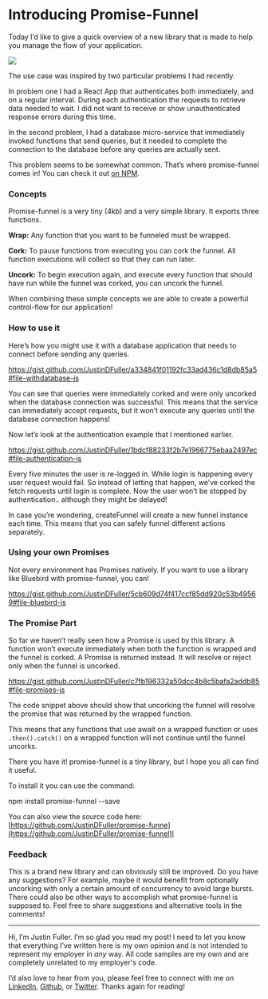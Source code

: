 # Introducing Promise-Funnel

Today I’d like to give a quick overview of a new library that is made to help you manage the flow of your application.

![](https://cdn-images-1.medium.com/max/2000/1*tZhpkuhrEQagrdZdZJ5WVQ.png)

The use case was inspired by two particular problems I had recently.

In problem one I had a React App that authenticates both immediately, and on a regular interval. During each authentication the requests to retrieve data needed to wait. I did not want to receive or show unauthenticated response errors during this time.

In the second problem, I had a database micro-service that immediately invoked functions that send queries, but it needed to complete the connection to the database before any queries are actually sent.

This problem seems to be somewhat common. That’s where promise-funnel comes in! You can check it out [on NPM](https://www.npmjs.com/package/promise-funnel).

### Concepts

Promise-funnel is a very tiny (4kb) and a very simple library. It exports three functions.

**Wrap:** Any function that you want to be funneled must be wrapped.

**Cork:** To pause functions from executing you can cork the funnel. All function executions will collect so that they can run later.

**Uncork:** To begin execution again, and execute every function that should have run while the funnel was corked, you can uncork the funnel.

When combining these simple concepts we are able to create a powerful control-flow for our application!

### How to use it

Here’s how you might use it with a database application that needs to connect before sending any queries.

https://gist.github.com/JustinDFuller/a334841f01192fc33ad436c1d8db85a5#file-withdatabase-js

You can see that queries were immediately corked and were only uncorked when the database connection was successful. This means that the service can immediately accept requests, but it won’t execute any queries until the database connection happens!

Now let’s look at the authentication example that I mentioned earlier.

https://gist.github.com/JustinDFuller/1bdcf88233f2b7e1966775ebaa2497ec#file-authentication-js

Every five minutes the user is re-logged in. While login is happening every user request would fail. So instead of letting that happen, we’ve corked the fetch requests until login is complete. Now the user won’t be stopped by authentication.. although they might be delayed!

In case you’re wondering, createFunnel will create a new funnel instance each time. This means that you can safely funnel different actions separately.

### **Using your own Promises**

Not every environment has Promises natively. If you want to use a library like Bluebird with promise-funnel, you can!

https://gist.github.com/JustinDFuller/5cb609d74f417ccf85dd920c53b49569#file-bluebird-js

### The Promise Part

So far we haven’t really seen how a Promise is used by this library. A function won’t execute immediately when both the function is wrapped and the funnel is corked. A Promise is returned instead. It will resolve or reject only when the funnel is uncorked.

https://gist.github.com/JustinDFuller/c7fb196332a50dcc4b8c5bafa2addb85#file-promises-js

The code snippet above should show that uncorking the funnel will resolve the promise that was returned by the wrapped function.

This means that any functions that use await on a wrapped function or uses `.then().catch()` on a wrapped function will not continue until the funnel uncorks.

There you have it! promise-funnel is a tiny library, but I hope you all can find it useful.

To install it you can use the command:

npm install promise-funnel --save

You can also view the source code here: [https://github.com/JustinDFuller/promise-funne](https://github.com/JustinDFuller/promise-funnel)l

### Feedback

This is a brand new library and can obviously still be improved. Do you have any suggestions? For example, maybe it would benefit from optionally uncorking with only a certain amount of concurrency to avoid large bursts. There could also be other ways to accomplish what promise-funnel is supposed to. Feel free to share suggestions and alternative tools in the comments!

---

Hi, I’m Justin Fuller. I’m so glad you read my post! I need to let you know that everything I’ve written here is my own opinion and is not intended to represent my employer in *any* way. All code samples are my own and are completely unrelated to my employer's code.

I’d also love to hear from you, please feel free to connect with me on [LinkedIn](https://www.linkedin.com/in/justin-fuller-8726b2b1/), [Github](https://github.com/justindfuller), or [Twitter](https://twitter.com/justin_d_fuller). Thanks again for reading!

